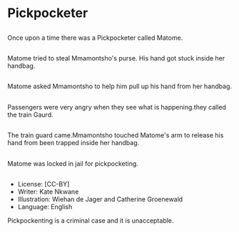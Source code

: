 # Pickpocketer

##
Once upon a time there was a
Pickpocketer called Matome.

##
Matome tried to steal
Mmamontsho's purse. His hand
got stuck inside her handbag.

##
Matome asked Mmamontsho to
help him pull up his hand from
her handbag.

##
Passengers were very angry when they see
what is happening.they called the train Gaurd.

##
The train guard came.Mmamontsho touched
Matome's arm to release his hand from been
trapped inside her handbag.

##
Matome was locked in jail for pickpocketing.

##
* License: [CC-BY]
* Writer: Kate Nkwane
* Illustration: Wiehan de Jager and Catherine Groenewald
* Language: English

Pickpockenting is a criminal case and it is unacceptable.

